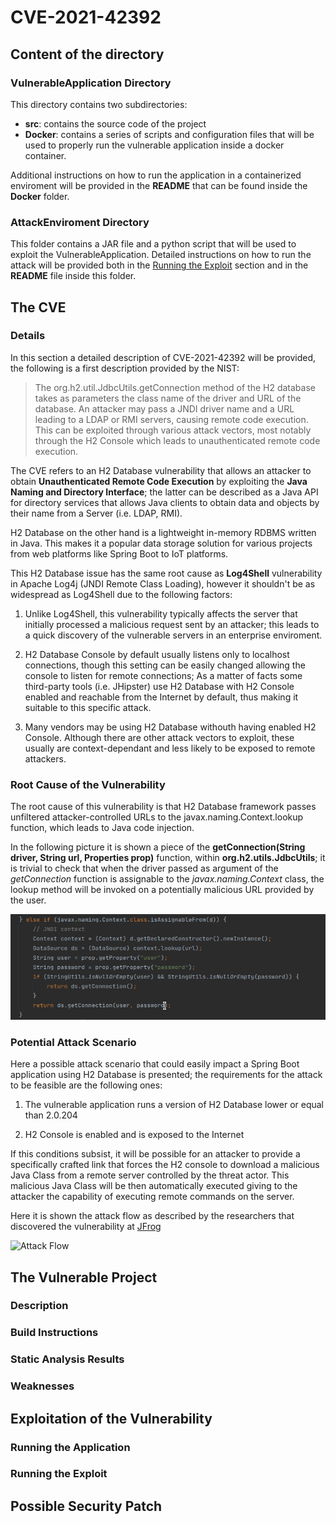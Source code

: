 # CVE-2021-42392

## Content of the directory
### **VulnerableApplication Directory**
This directory contains two subdirectories:
- **src**: contains the source code of the project
- **Docker**: contains a series of scripts and configuration files that will be used to properly run the vulnerable application inside a docker container.

Additional instructions on how to run the application in a containerized enviroment will be provided in the **README** that can be found inside the **Docker** folder.

### **AttackEnviroment Directory**
This folder contains a JAR file and a python script that will be used to exploit the VulnerableApplication. Detailed instructions on how to run the attack will be provided both in the [Running the Exploit](#running-the-exploit) section and in the **README** file inside this folder.


## The CVE
### Details
In this section a detailed description of CVE-2021-42392 will be provided, the following is a first description provided by the NIST:

> The org.h2.util.JdbcUtils.getConnection method of the H2 database takes as parameters the class name of the driver and URL of the database. An attacker may pass a JNDI driver name and a URL leading to a LDAP or RMI servers, causing remote code execution. This can be exploited through various attack vectors, most notably through the H2 Console which leads to unauthenticated remote code execution.

The CVE refers to an H2 Database vulnerability that allows an attacker to obtain **Unauthenticated Remote Code Execution** by exploiting the **Java Naming and Directory Interface**; the latter can be described as a Java API for directory services that allows Java clients to obtain data and objects by their name from a Server (i.e. LDAP, RMI).

H2 Database on the other hand is a lightweight in-memory RDBMS written in Java. This makes it a popular data storage solution for various projects from web platforms like Spring Boot to IoT platforms.

This H2 Database issue has the same root cause as **Log4Shell** vulnerability in Apache Log4j (JNDI Remote Class Loading), however it shouldn't be as widespread as Log4Shell due to the following factors:

1. Unlike Log4Shell, this vulnerability typically affects the server that initially processed a malicious request sent by an attacker; this leads to a quick discovery of the vulnerable servers in an enterprise enviroment.

2. H2 Database Console by default usually listens only to localhost connections, though this setting can be easily changed allowing the console to listen for remote connections; As a matter of facts some third-party tools (i.e. JHipster) use H2 Database with H2 Console enabled and reachable from the Internet by default, thus making it suitable to this specific attack.

3. Many vendors may be using H2 Database withouth having enabled H2 Console. Although there are other attack vectors to exploit, these usually are context-dependant and less likely to be exposed to remote attackers.

### Root Cause of the Vulnerability
The root cause of this vulnerability is that H2 Database framework passes unfiltered attacker-controlled URLs to the javax.naming.Context.lookup function, which leads to Java code injection.

In the following picture it is shown a piece of the **getConnection(String driver, String url, Properties prop)** function, within **org.h2.utils.JdbcUtils**; it is trivial to check that when the driver passed as argument of the *getConnection* function is assignable to the *javax.naming.Context* class, the lookup method will be invoked on a potentially malicious URL provided by the user.

![Vulnerable Code](./images/vulnerable_code.png)

### Potential Attack Scenario
Here a possible attack scenario that could easily impact a Spring Boot application using H2 Database is presented; the requirements for the attack to be feasible are the following ones:

1. The vulnerable application runs a version of H2 Database lower or equal than 2.0.204

2. H2 Console is enabled and is exposed to the Internet

If this conditions subsist, it will be possible for an attacker to provide a specifically crafted link that forces the H2 console to download a malicious Java Class from a remote server controlled by the threat actor.
This malicious Java Class will be then automatically executed giving to the attacker the capability of executing remote commands on the server.


Here it is shown the attack flow as described by the researchers that discovered the vulnerability at [JFrog](https://jfrog.com/blog/the-jndi-strikes-back-unauthenticated-rce-in-h2-database-console/)

![Attack Flow](./images/attack_flow.avif)




## The Vulnerable Project
### Description
### Build Instructions
### Static Analysis Results
### Weaknesses

## Exploitation of the Vulnerability
### Running the Application
### Running the Exploit

## Possible Security Patch

